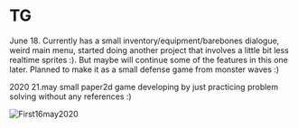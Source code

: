 # TG
June 18. Currently has a small inventory/equipment/barebones dialogue, weird main menu, started doing another project that involves a little bit less realtime sprites :). But maybe will continue some of the features in this one later. Planned to make it as a small defense game from monster waves :)

2020 21.may
small paper2d game developing by just practicing problem solving without any references :)

![First16may2020](https://user-images.githubusercontent.com/38545913/82603706-d00e2900-9bbb-11ea-8158-0c7cc13ba2f3.jpg)


